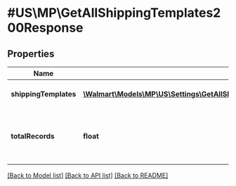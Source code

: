 # #US\MP\GetAllShippingTemplates200Response

## Properties

Name | Type | Description | Notes
------------ | ------------- | ------------- | -------------
**shippingTemplates** | [**\Walmart\Models\MP\US\Settings\GetAllShippingTemplates200ResponseShippingTemplatesInner[]**](GetAllShippingTemplates200ResponseShippingTemplatesInner.md) | Array of Shipping Templates | [optional]
**totalRecords** | **float** | Total Number of records in the response of the API | [optional]


[[Back to Model list]](../) [[Back to API list]](../../Api/US/MP) [[Back to README]](../../README.md)
